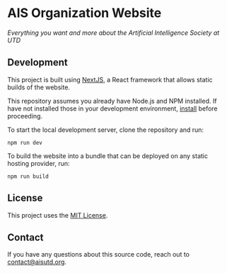 # AIS Organization Website
*Everything you want and more about the Artificial Intelligence Society at UTD*

## Development
This project is built using [NextJS](https://nextjs.org/), a React framework
that allows static builds of the website.

This repository assumes you already have Node.js and NPM installed. If have not
installed those in your development environment, [install](https://nodejs.dev/)
before proceeding.

To start the local development server, clone the repository and run:
```shell script
npm run dev
```

To build the website into a bundle that can be deployed on any static hosting
provider, run:
```shell script
npm run build
```

## License
This project uses the [MIT License](./LICENSE).

## Contact
If you have any questions about this source code, reach out to contact@aisutd.org.
